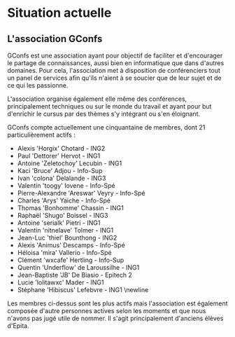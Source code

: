 # Situation actuelle

## L'association GConfs


GConfs est une association ayant pour objectif de faciliter et d'encourager le
partage de connaissances, aussi bien en informatique que dans d'autres
domaines. Pour cela, l'association met à disposition de conférenciers tout un
panel de services afin qu'ils n'aient à se soucier que de leur sujet et de ce
qui les passionne.

L'association organise également elle même des conférences, principalement
techniques ou sur le monde du travail et ayant pour but d'enrichir le cursus
par des thèmes s'y intégrant ou s'en éloignant.

GConfs compte actuellement une cinquantaine de membres, dont 21
particulièrement actifs :

* Alexis 'Horgix' Chotard - ING2
* Paul 'Dettorer' Hervot - ING1
* Antoine 'Zeletochoy' Lecubin - ING1
* Kaci 'Bruce' Adjou - Info-Sup
* Ivan 'colona' Delalande - ING3
* Valentin 'toogy' Iovene - Info-Spé
* Pierre-Alexandre 'Areswar' Veyry - Info-Spé
* Charles 'Arys' Yaiche - Info-Spé
* Thomas 'Bonhomme' Chassin - ING1
* Raphaël 'Shugo' Boissel - ING3
* Antoine 'serialk' Pietri - ING1
* Valentin 'nitnelave' Tolmer - ING1
* Jean-Luc 'thiel' Bounthong - ING2
* Alexis 'Animus' Descamps - Info-Spé
* Héloisa 'mira' Vallerio - Info-Spé
* Clément 'wxcafe' Hertling - Info-Sup
* Quentin 'Underflow' de Laroussilhe - ING1
* Jean-Baptiste 'JB' De Biasio - Epitech 2
* Lucie 'lolitawxc' Mader - ING1
* Stéphane 'Hibiscus' Lefebvre - ING1
\newline

Les membres ci-dessus sont les plus actifs mais l'association est également
composée d'autre personnes actives selon les moments et que nous n'avons pas
jugé utile de nommer. Il s'agit principalement d'anciens élèves d'Epita.
